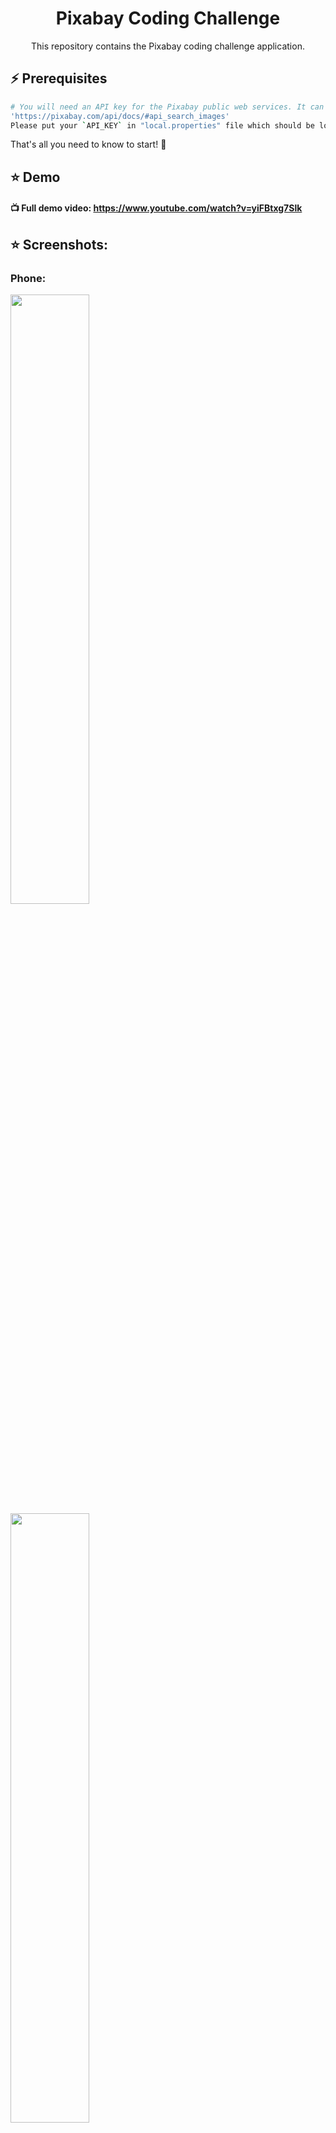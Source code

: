 <h1 align="center">  
  Pixabay Coding Challenge
</h1>  
<p align="center">This repository contains the Pixabay coding challenge application.  </p>  


## ⚡️ Prerequisites
```bash  
# You will need an API key for the Pixabay public web services. It can be retrieved from this page (you must be logged in to see it):
'https://pixabay.com/api/docs/#api_search_images'  
Please put your `API_KEY` in "local.properties" file which should be located in the root directory. 
```  
That's all you need to know to start! 🎉


## ⭐️ Demo

#### 📺 Full demo video: https://www.youtube.com/watch?v=yiFBtxg7Slk

## ⭐️ Screenshots:

<p align="center">

### Phone:

<img src="https://user-images.githubusercontent.com/19203471/216852107-318f0f79-0fa4-4d85-ae88-a2485fe9b716.png" width=50%>




<img src="https://user-images.githubusercontent.com/19203471/216852108-3801d353-8608-4343-9573-6468c7b2ab47.png" width=50%>





<img src="https://user-images.githubusercontent.com/19203471/216852109-70bca63f-7494-43b4-85c0-ff1494d35a82.png" width=50%>





<img src="https://user-images.githubusercontent.com/19203471/216852111-73628484-b007-4bf3-8959-a4ddeaf241ae.png" width=50%>





<img src="https://user-images.githubusercontent.com/19203471/216852112-0b80e2c6-cc5a-45b6-875d-75a2e335ad44.png" width=50%>





<img src="https://user-images.githubusercontent.com/19203471/216852113-b0a2bcb2-463d-42d6-a3ab-55f19d323e61.png" width=50%>




<img src="https://user-images.githubusercontent.com/19203471/216852114-4abc9fbf-eb62-49b3-8fad-8e1e38911fb9.png" width=50%>






<img src="https://user-images.githubusercontent.com/19203471/216852115-6c027bac-8922-4703-9207-648f6c2b15f5.png" width=50%>




### Tablet:
<img src="https://user-images.githubusercontent.com/19203471/216852116-325c5f4e-7197-44ba-a617-470e140eb502.png">




<img src="https://user-images.githubusercontent.com/19203471/216852118-edb99a42-3723-445f-82de-bba6fbd54829.png">






<img src="https://user-images.githubusercontent.com/19203471/216852119-00297eb2-4df4-413b-8ee0-a748df7b7fd2.png">





<img src="https://user-images.githubusercontent.com/19203471/216852123-47284a24-5916-4f4f-ba6c-c5f2df2746bb.png">





<img src="https://user-images.githubusercontent.com/19203471/216852124-06876a8a-f607-49fb-aa96-4e3bb55d8107.png">






<img src="https://user-images.githubusercontent.com/19203471/216852125-3071de59-942c-45e4-8dcf-59ca8fe7c12b.png">





</p>
